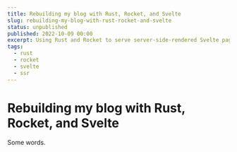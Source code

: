 ```yaml
---
title: Rebuilding my blog with Rust, Rocket, and Svelte
slug: rebuilding-my-blog-with-rust-rocket-and-svelte
status: unpublished
published: 2022-10-09 00:00
excerpt: Using Rust and Rocket to serve server-side-rendered Svelte pages
tags:
  - rust
  - rocket
  - svelte
  - ssr
---
```

# Rebuilding my blog with Rust, Rocket, and Svelte

Some words.

<code-block language="typescript" code="const add = (a: number, b: number) =&gt; a + b; // comment 
let str = &quot;String&quot;;" />
